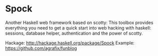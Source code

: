 Spock
=====

Another Haskell web framework based on scotty: This toolbox provides everything you need to get a quick start into web hacking with haskell: sessions, database helper, authentication and the power of scotty.

Hackage: http://hackage.haskell.org/package/Spock
Example: https://github.com/agrafix/funblog
